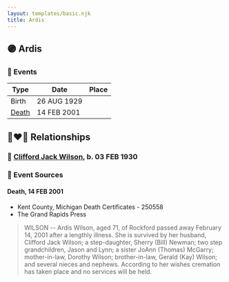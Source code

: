 ```yaml
---
layout: templates/basic.njk
title: Ardis
---
```

## 🟣 Ardis

### 📆 Events

Type | Date | Place
------ | ------ | ------
Birth | 26 AUG 1929 |
[Death](#event-event-4) | 14 FEB 2001 |

## 👩‍❤️‍👨 Relationships

### 🔵 [Clifford Jack Wilson](/people/4/40508928), b. 03 FEB 1930

### 📰 Event Sources

#### <a id="event-event-4"></a> Death, 14 FEB 2001
* Kent County, Michigan Death Certificates  - 250558
* The Grand Rapids Press
>   
  > WILSON -- Ardis Wilson, aged 71, of Rockford passed away February 14, 2001 after a lengthly illness. She is survived by her husband, Clifford Jack Wilson; a step-daughter, Sherry (Bill) Newman; two step grandchildren, Jason and Lynn; a sister JoAnn (Thomas) McGarry; mother-in-law, Dorothy Wilson; brother-in-law, Gerald (Kay) Wilson; and several nieces and nephews. According to her wishes cremation has taken place and no services will be held.
